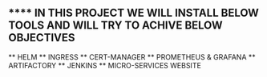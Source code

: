 **** IN THIS PROJECT WE WILL INSTALL BELOW TOOLS AND WILL TRY TO ACHIVE BELOW OBJECTIVES 
------------------------------------------------------------------------------------------

** HELM
** INGRESS
** CERT-MANAGER
** PROMETHEUS & GRAFANA
** ARTIFACTORY
** JENKINS
** MICRO-SERVICES WEBSITE
